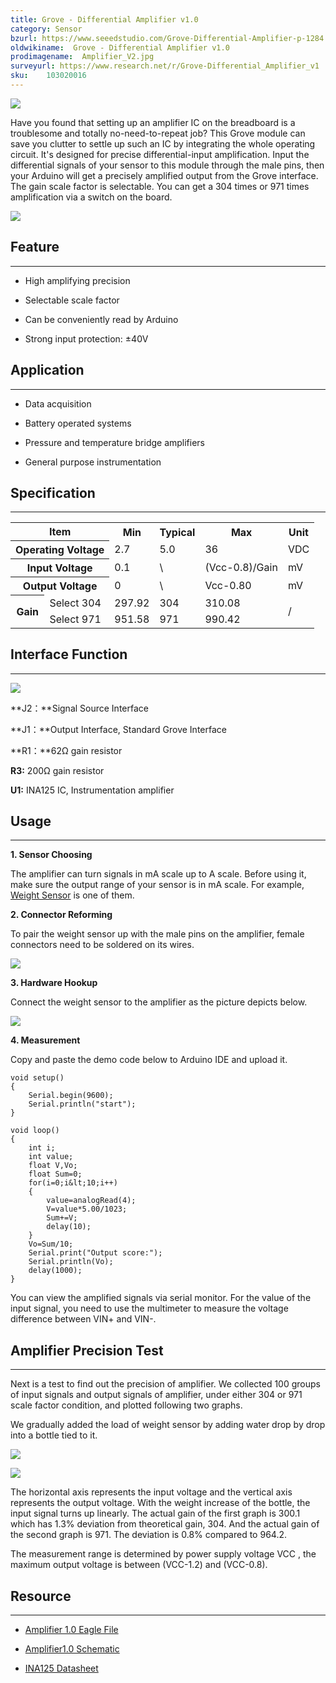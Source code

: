 ```yaml
---
title: Grove - Differential Amplifier v1.0
category: Sensor
bzurl: https://www.seeedstudio.com/Grove-Differential-Amplifier-p-1284.html
oldwikiname:  Grove - Differential Amplifier v1.0
prodimagename:  Amplifier_V2.jpg
surveyurl: https://www.research.net/r/Grove-Differential_Amplifier_v1
sku:    103020016
---
```

![](https://github.com/SeeedDocument/Grove-Differential_Amplifier_v1.0/raw/master/img/Amplifier_V2.jpg)

Have you found that setting up an amplifier IC on the breadboard is a troublesome and totally no-need-to-repeat job? This Grove module can save you clutter to settle up such an IC by integrating the whole operating circuit. It's designed for precise differential-input amplification. Input the differential signals of your sensor to this module through the male pins, then your Arduino will get a precisely amplified output from the Grove interface. The gain scale factor is selectable. You can get a 304 times or 971 times amplification via a switch on the board.

[![](https://github.com/SeeedDocument/Seeed-WiKi/raw/master/docs/images/300px-Get_One_Now_Banner-ragular.png)](https://www.seeedstudio.com/Grove-Differential-Amplifier-p-1284.html)

##  Feature
---
*   High amplifying precision

*   Selectable scale factor

*   Can be conveniently read by Arduino

*   Strong input protection: ±40V

##  Application
---
*   Data acquisition

*   Battery operated systems

*   Pressure and temperature bridge amplifiers

*   General purpose instrumentation

##   Specification
---
<table  cellspacing="0" width="80%">
<tr>
<th colspan="2" scope="col"> Item
</th>
<th scope="col"> Min
</th>
<th scope="col"> Typical
</th>
<th scope="col"> Max
</th>
<th scope="col"> Unit
</th></tr>
<tr>
<th colspan="2" scope="row"> Operating Voltage
</th>
<td> 2.7
</td>
<td> 5.0
</td>
<td> 36
</td>
<td> VDC
</td></tr>
<tr>
<th colspan="2" scope="row"> Input Voltage

</th>
<td> 0.1
</td>
<td> \
</td>
<td> (Vcc-0.8)/Gain
</td>
<td> mV
</td></tr>
<tr>
<th colspan="2" scope="row"> Output Voltage
</th>
<td> 0
</td>
<td> \
</td>
<td> Vcc-0.80
</td>
<td> mV
</td></tr>
<tr>
<th rowspan="2"> Gain
</th>
<td> Select 304
</td>
<td> 297.92
</td>
<td> 304
</td>
<td> 310.08
</td>
<td colspan="2" rowspan="2"> /
</td></tr>
<tr>
<td> Select 971
</td>
<td> 951.58
</td>
<td> 971
</td>
<td> 990.42
</td></tr></table>

##  Interface Function
---
![](https://github.com/SeeedDocument/Grove-Differential_Amplifier_v1.0/raw/master/img/Amplifier_Interface3.jpg)

**J2：**Signal Source Interface

**J1：**Output Interface, Standard Grove Interface

**R1：**62Ω gain resistor

**R3:** 200Ω gain resistor

**U1:** INA125 IC, Instrumentation amplifier

##  Usage
---
**1. Sensor Choosing**

The amplifier can turn signals in mA scale up to A scale. Before using it, make sure the output range of your sensor is in mA scale. For example, [Weight Sensor](/Weight_Sensor-Load_Cell-0-500g) is one of them.

**2. Connector Reforming**

To pair the weight sensor up with the male pins on the amplifier, female connectors need to be soldered on its wires.

![](https://github.com/SeeedDocument/Grove-Differential_Amplifier_v1.0/raw/master/img/Solder.jpg)

**3. Hardware Hookup**

Connect the weight sensor to the amplifier as the picture depicts below.

![](https://github.com/SeeedDocument/Grove-Differential_Amplifier_v1.0/raw/master/img/Connect5.jpg)

**4. Measurement**

Copy and paste the demo code below to Arduino IDE and upload it.
```
void setup()
{
    Serial.begin(9600);
    Serial.println("start");
}

void loop()
{
    int i;
    int value;
    float V,Vo;
    float Sum=0;
    for(i=0;i&lt;10;i++)
    {
        value=analogRead(4);
        V=value*5.00/1023;
        Sum+=V;
        delay(10);
    }
    Vo=Sum/10;
    Serial.print("Output score:");
    Serial.println(Vo);
    delay(1000);
}
```
You can view the amplified signals via serial monitor. For the value of the input signal, you need to use the multimeter to measure the voltage difference between VIN+ and VIN-.

##  Amplifier Precision Test
---
Next is a test to find out the precision of amplifier. We collected 100 groups of input signals and output signals of amplifier, under either 304 or 971 scale factor condition, and plotted following two graphs.

We gradually added the load of weight sensor by adding water drop by drop into a bottle tied to it.

![](https://github.com/SeeedDocument/Grove-Differential_Amplifier_v1.0/raw/master/img/TEST_Score1.jpg)

![](https://github.com/SeeedDocument/Grove-Differential_Amplifier_v1.0/raw/master/img/Test_Score_Picture2.jpg)

The horizontal axis represents the input voltage and the vertical axis represents the output voltage. With the weight increase of the bottle, the input signal turns up linearly. The actual gain of the first graph is 300.1 which has 1.3% deviation from theoretical gain, 304. And the actual gain of the second graph is 971. The deviation is 0.8% compared to 964.2.

The measurement range is determined by power supply voltage VCC , the maximum output voltage is between (VCC-1.2) and (VCC-0.8).

##  Resource
---
- [Amplifier 1.0 Eagle File](https://github.com/SeeedDocument/Grove-Differential_Amplifier_v1.0/raw/master/res/Amplifier_eagle_file.zip)

- [Amplifier1.0 Schematic](https://github.com/SeeedDocument/Grove-Differential_Amplifier_v1.0/raw/master/res/Amplifier.pdf)

- [INA125 Datasheet](https://github.com/SeeedDocument/Grove-Differential_Amplifier_v1.0/raw/master/res/INA125.pdf)
